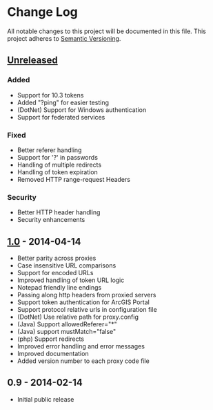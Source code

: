 # Change Log
All notable changes to this project will be documented in this file.
This project adheres to [Semantic Versioning](http://semver.org/).

## [Unreleased]

### Added 
- Support for 10.3 tokens
- Added "?ping" for easier testing
- (DotNet) Support for Windows authentication
- Support for federated services

### Fixed
- Better referer handling
- Support for '?' in passwords
- Handling of multiple redirects
- Handling of token expiration
- Removed HTTP range-request Headers

### Security
- Better HTTP header handling
- Security enhancements

## [1.0] - 2014-04-14

- Better parity across proxies
- Case insensitive URL comparisons
- Support for encoded URLs
- Improved handling of token URL logic
- Notepad friendly line endings
- Passing along http headers from proxied servers
- Support token authentication for ArcGIS Portal
- Support protocol relative urls in configuration file
- (DotNet) Use relative path for proxy.config
- (Java) Support allowedReferer="*"
- (Java) support mustMatch="false"
- (php) Support redirects
- Improved error handling and error messages
- Improved documentation
- Added version number to each proxy code file

## 0.9 - 2014-02-14

- Initial public release

[Unreleased]: https://github.com/Esri/resource-proxy/compare/v1.0...HEAD
[1.0]: https://github.com/Esri/resource-proxy/compare/v0.9...v1.0
